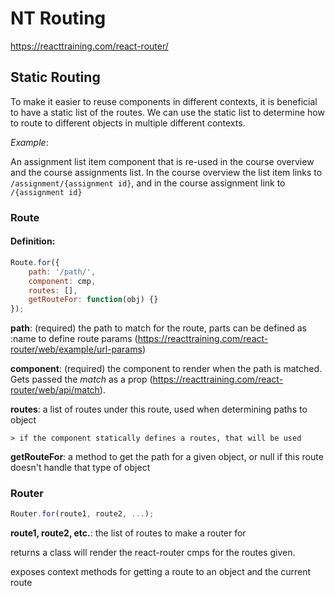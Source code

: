 # NT Routing

https://reacttraining.com/react-router/

## Static Routing

To make it easier to reuse components in different contexts, it is beneficial to have a static list of the routes.
We can use the static list to determine how to route to different objects in multiple different contexts.

*Example*:

An assignment list item component that is re-used in the course overview and the course assignments list.
In the course overview the list item links to `/assignment/{assignment id}`,
and in the course assignment link to `/{assignment id}`

### Route

#### Definition:

```javascript
Route.for({
	path: '/path/',
	component: cmp,
	routes: [],
	getRouteFor: function(obj) {}
});
```

**path**: (required)
	the path to match for the route, parts can be defined as :name to define route params (https://reacttraining.com/react-router/web/example/url-params)

**component**: (required)
	the component to render when the path is matched. Gets passed the *match* as a prop (https://reacttraining.com/react-router/web/api/match).

**routes**:
	a list of routes under this route, used when determining paths to object

	> if the component statically defines a routes, that will be used

**getRouteFor**:
	a method to get the path for a given object, or null if this route doesn't handle that type of object

### Router

```javascript
Router.for(route1, route2, ...);
```

**route1, route2, etc.**:
	the list of routes to make a router for

returns a class will render the react-router cmps for the routes given.

exposes context methods for getting a route to an object and the current route


